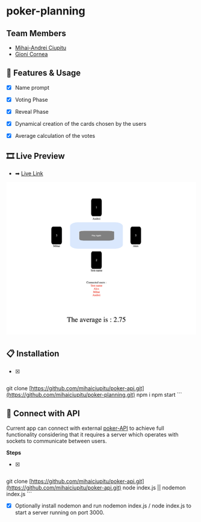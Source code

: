 # poker-planning

## Team Members 

- [Mihai-Andrei Ciupitu](https://github.com/mihaiciupitu)
- [Gioni Cornea](https://github.com/gionicornea)




## 💠 Features & Usage

- [x] Name prompt
- [x] Voting Phase
- [x] Reveal Phase
- [x] Dynamical creation of the cards chosen by the users
- [x] Average calculation of the votes


## 🎞 Live Preview

- ➡ [Live Link](https://mihaiciupitu.github.io/poker-planning/)

![Preview](/images/preview.png)

## 📋 Installation 
- [x]  ```sh
git clone [https://github.com/mihaiciupitu/poker-api.git](https://github.com/mihaiciupitu/poker-planning.git)
npm i 
npm start
      ```


## 🧩 Connect with API

Current app can connect with external [poker-API](https://github.com/mihaiciupitu/poker-api) to achieve full functionality considering that it requires a server which operates with sockets to communicate between users. 

**Steps**

- [x] ```sh
git clone [https://github.com/mihaiciupitu/poker-api.git](https://github.com/mihaiciupitu/poker-api.git)
node index.js || nodemon index.js
      ```

- [x] Optionally install nodemon and run nodemon index.js / node index.js to start a server running on port 3000.  
